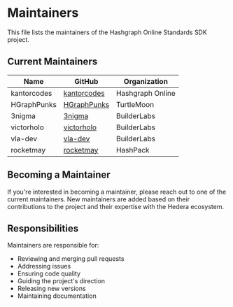 # Maintainers

This file lists the maintainers of the Hashgraph Online Standards SDK project.

## Current Maintainers

| Name        | GitHub                                        | Organization     |
| ----------- | --------------------------------------------- | ---------------- |
| kantorcodes | [kantorcodes](https://github.com/kantorcodes) | Hashgraph Online |
| HGraphPunks | [HGraphPunks](https://github.com/HGraphPunks) | TurtleMoon       |
| 3nigma      | [3nigma](https://github.com/3nigma)           | BuilderLabs      |
| victorholo  | [victorholo](https://github.com/victorholo)   | BuilderLabs      |
| vla-dev     | [vla-dev](https://github.com/vla-dev)         | BuilderLabs      |
| rocketmay   | [rocketmay](https://github.com/rocketmay)     | HashPack         |

## Becoming a Maintainer

If you're interested in becoming a maintainer, please reach out to one of the current maintainers.
New maintainers are added based on their contributions to the project and their expertise with the Hedera ecosystem.

## Responsibilities

Maintainers are responsible for:

- Reviewing and merging pull requests
- Addressing issues
- Ensuring code quality
- Guiding the project's direction
- Releasing new versions
- Maintaining documentation
